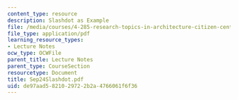 ```yaml
---
content_type: resource
description: Slashdot as Example
file: /media/courses/4-285-research-topics-in-architecture-citizen-centered-design-of-open-governance-systems-fall-2002/de97aad5821029722b2a4766061f6f36_Sep24Slashdot.pdf
file_type: application/pdf
learning_resource_types:
- Lecture Notes
ocw_type: OCWFile
parent_title: Lecture Notes
parent_type: CourseSection
resourcetype: Document
title: Sep24Slashdot.pdf
uid: de97aad5-8210-2972-2b2a-4766061f6f36
---
```

